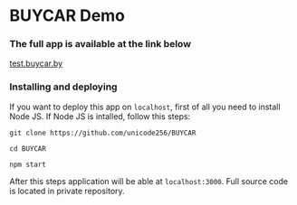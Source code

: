# BUYCAR Demo
### The full app is available at the link below
[test.buycar.by](http://test.buycar.by)

### Installing and deploying
If you want to deploy this app on `localhost`, first of all you need to install Node JS.
If Node JS is intalled, follow this steps:
```
git clone https://github.com/unicode256/BUYCAR
```
```
cd BUYCAR
```
```
npm start
```
After this steps application will be able at `localhost:3000`.
Full source code is located in private repository.
